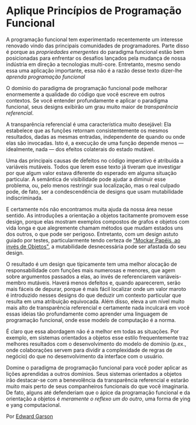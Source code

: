 # Aplique Princípios de Programação Funcional

A programação funcional tem experimentado recentemente um interesse renovado vindo das principais comunidades de programadores. Parte disso é porque as *propriedades emergentes* do paradigma funcional estão bem posicionadas para enfrentar os desafios lançados pela mudança de nossa indústria em direção a tecnologias multi-core. Entretanto, mesmo sendo essa uma aplicação importante, essa não é a razão desse texto dizer-lhe *aprenda programação funcional*

O domínio do paradigma de programação funcional pode melhorar enormemente a qualidade do código que você escreve em outros contextos. Se você entender profundamente e aplicar o paradigma funcional, seus designs exibirão um grau muito maior de *transparência referencial*.

A transparência referencial é uma característica muito desejável: Ela estabelece que as funções retornam consistentemente os mesmos resultados, dadas as mesmas entradas, independente de quando ou onde elas são invocadas. Isto é, a execução de uma função depende menos — idealmente, nada — dos efeitos colaterais do estado mutável.

Uma das principais causas de defeitos no código imperativo é atribuída a variáveis mutáveis. Todos que lerem esse texto já tiveram que investigar por que algum valor estava diferente do esperado em alguma situação particular. A semântica de visibilidade pode ajudar a diminuir esse problema, ou, pelo menos restringir sua localização, mas o real culpado pode, de fato, ser a condescendência de designs que usam mutabilidade indiscriminada.

E certamente nós não encontramos muita ajuda da nossa área nesse sentido. As introduções a orientação a objetos tacitamente promovem esse design, porque elas mostram exemplos compostos de grafos e objetos com vida longa e que alegremente chamam métodos que mudam estados uns dos outros, o que pode ser perigoso. Entretanto, com um design astuto guiado por testes, particularmente tendo certeza de ["Mockar Papéis, ao invés de Objetos"](http://www.jmock.org/oopsla2004.pdf), a mutabilidade desnecessária pode ser afastada do seu design.

O resultado é um design que tipicamente tem uma melhor alocação de responsabilidade com funções mais numerosas e menores, que agem sobre argumentos passados a elas, ao invés de referenciarem variáveis-membro mutáveis. Haverá menos defeitos e, quando aparecerem, serão mais fáceis de depurar, porque é mais fácil localizar onde um valor maroto é introduzido nesses designs do que deduzir um contexto particular que resulta em uma atribuição equivocada. Além disso, eleva a um nível muito mais alto de transparência referencial e certamente nada inculcará em você essas ideias tão profundamente como aprender uma linguagem de programação funcional, onde esse modelo de computação é a norma.

É claro que essa abordagem não é a melhor em todas as situações. Por exemplo, em sistemas orientados a objetos esse estilo frequentemente traz melhores resultados com o desenvolvimento do modelo de domínio (p.ex., onde colaborações servem para dividir a complexidade de regras de negócio) do que no desenvolvimento da interface com o usuário.

Domine o paradigma de programação funcional para você poder aplicar as lições aprendidas a outros domínios. Seus sistemas orientados a objetos irão destacar-se com a benevolência da transparência referencial e estarão muito mais perto de seus companheiros funcionais do que você imaginaria. De fato, alguns até defenderiam que o ápice da programação funcional e da orientação a objetos é *meramente o reflexo um do outro*, uma forma de ying e yang computacional.

Por [Edward Garson](http://programmer.97things.oreilly.com/wiki/index.php/Edward_Garson)
